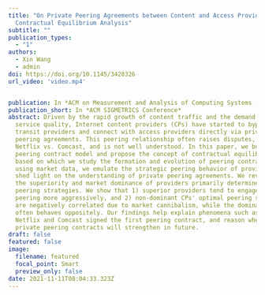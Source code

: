 ```yaml
---
title: "On Private Peering Agreements between Content and Access Providers: A
  Contractual Equilibrium Analysis"
subtitle: ""
publication_types:
  - "1"
authors:
  - Xin Wang
  - admin
doi: https://doi.org/10.1145/3428326
url_video: 'video.mp4'


publication: In *ACM on Measurement and Analysis of Computing Systems (SIGMETRICS) 2021*
publication_short: In *ACM SIGMETRICS Conference*
abstract: Driven by the rapid growth of content traffic and the demand for
  service quality, Internet content providers (CPs) have started to bypass
  transit providers and connect with access providers directly via private
  peering agreements. This peering relationship often raises disputes, e.g.,
  Netflix vs. Comcast, and is not well understood. In this paper, we build a
  peering contract model and propose the concept of contractual equilibrium,
  based on which we study the formation and evolution of peering contracts. By
  using market data, we emulate the strategic peering behavior of providers and
  shed light on the understanding of private peering agreements. We reveal that
  the superiority and market dominance of providers primarily determine their
  peering strategies. We show that 1) superior providers tend to engage in
  peering more aggressively, and 2) non-dominant CPs' optimal peering strategies
  are negatively correlated due to market cannibalism, while the dominant CP
  often behaves oppositely. Our findings help explain phenomena such as why
  Netflix and Comcast signed the first peering contract, and reason whether
  private peering contracts will strengthen in future.
draft: false
featured: false
image:
  filename: featured
  focal_point: Smart
  preview_only: false
date: 2021-11-11T08:04:33.323Z
---
```

